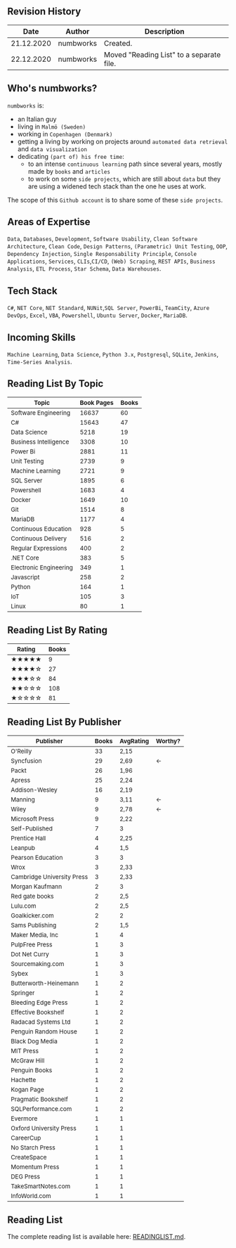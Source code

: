 ## Revision History

| Date | Author | Description |
|---|---|---|
| 21.12.2020 | numbworks | Created. |
| 22.12.2020 | numbworks | Moved "Reading List" to a separate file. |

## Who's numbworks?

`numbworks` is:
- an Italian guy 
- living in `Malmö (Sweden)`
- working in `Copenhagen (Denmark)`
- getting a living by working on projects around `automated data retrieval` and `data visualization`
- dedicating `(part of) his free time`: 
    - to an intense `continuous learning` path since several years, mostly made by `books` and `articles`
    - to work on some `side projects`, which are still about `data` but they are using a widened tech stack than the one he uses at work.

The scope of this `Github account` is to share some of these `side projects`.

## Areas of Expertise

`Data`, `Databases`, `Development`, `Software Usability`, `Clean Software Architecture`, `Clean Code`, `Design Patterns`, `(Parametric) Unit Testing`, `OOP`, `Dependency Injection`, `Single Responsability Principle`, `Console Applications`, `Services`, `CLIs`,`CI/CD`, `(Web) Scraping`, `REST APIs`, `Business Analysis`, `ETL Process`, `Star Schema`, `Data Warehouses`.

## Tech Stack

`C#`, `NET Core`, `NET Standard`, `NUNit`,`SQL Server`, `PowerBi`, `TeamCity`, `Azure DevOps`, `Excel`, `VBA`, `Powershell`, `Ubuntu Server`, `Docker`, `MariaDB`.

## Incoming Skills

`Machine Learning`, `Data Science`, `Python 3.x`, `Postgresql`, `SQLite`, `Jenkins`, `Time-Series Analysis`.

## Reading List By Topic

|<sub>Topic</sub>|<sub>Book Pages</sub>|<sub>Books</sub>|
|---|---|---|
|<sub>Software Engineering</sub>|<sub>16637</sub>|<sub>60</sub>|
|<sub>C#</sub>|<sub>15643</sub>|<sub>47</sub>|
|<sub>Data Science</sub>|<sub>5218</sub>|<sub>19</sub>|
|<sub>Business Intelligence</sub>|<sub>3308</sub>|<sub>10</sub>|
|<sub>Power Bi</sub>|<sub>2881</sub>|<sub>11</sub>|
|<sub>Unit Testing</sub>|<sub>2739</sub>|<sub>9</sub>|
|<sub>Machine Learning</sub>|<sub>2721</sub>|<sub>9</sub>|
|<sub>SQL Server</sub>|<sub>1895</sub>|<sub>6</sub>|
|<sub>Powershell</sub>|<sub>1683</sub>|<sub>4</sub>|
|<sub>Docker</sub>|<sub>1649</sub>|<sub>10</sub>|
|<sub>Git</sub>|<sub>1514</sub>|<sub>8</sub>|
|<sub>MariaDB</sub>|<sub>1177</sub>|<sub>4</sub>|
|<sub>Continuous Education</sub>|<sub>928</sub>|<sub>5</sub>|
|<sub>Continuous Delivery</sub>|<sub>516</sub>|<sub>2</sub>|
|<sub>Regular Expressions</sub>|<sub>400</sub>|<sub>2</sub>|
|<sub>.NET Core</sub>|<sub>383</sub>|<sub>5</sub>|
|<sub>Electronic Engineering</sub>|<sub>349</sub>|<sub>1</sub>|
|<sub>Javascript</sub>|<sub>258</sub>|<sub>2</sub>|
|<sub>Python</sub>|<sub>164</sub>|<sub>1</sub>|
|<sub>IoT</sub>|<sub>105</sub>|<sub>3</sub>|
|<sub>Linux</sub>|<sub>80</sub>|<sub>1</sub>|

## Reading List By Rating

|<sub>Rating</sub>|<sub>Books</sub>|
|---|---|
|<sub>★★★★★</sub>|<sub>9</sub>|
|<sub>★★★★☆</sub>|<sub>27</sub>|
|<sub>★★★☆☆</sub>|<sub>84</sub>|
|<sub>★★☆☆☆</sub>|<sub>108</sub>|
|<sub>★☆☆☆☆</sub>|<sub>81</sub>|

## Reading List By Publisher

|<sub>Publisher</sub>|<sub>Books</sub>|<sub>AvgRating</sub>|<sub>Worthy?</sub>|
|---|---|---|---|
|<sub>O'Reilly</sub>|<sub>33</sub>|<sub>2,15</sub>||
|<sub>Syncfusion</sub>|<sub>29</sub>|<sub>2,69</sub>|<sub>←</sub>|
|<sub>Packt</sub>|<sub>26</sub>|<sub>1,96</sub>||
|<sub>Apress</sub>|<sub>25</sub>|<sub>2,24</sub>||
|<sub>Addison-Wesley</sub>|<sub>16</sub>|<sub>2,19</sub>||
|<sub>Manning</sub>|<sub>9</sub>|<sub>3,11</sub>|<sub>←</sub>|
|<sub>Wiley</sub>|<sub>9</sub>|<sub>2,78</sub>|<sub>←</sub>|
|<sub>Microsoft Press</sub>|<sub>9</sub>|<sub>2,22</sub>||
|<sub>Self-Published</sub>|<sub>7</sub>|<sub>3</sub>||
|<sub>Prentice Hall</sub>|<sub>4</sub>|<sub>2,25</sub>||
|<sub>Leanpub</sub>|<sub>4</sub>|<sub>1,5</sub>||
|<sub>Pearson Education</sub>|<sub>3</sub>|<sub>3</sub>||
|<sub>Wrox</sub>|<sub>3</sub>|<sub>2,33</sub>||
|<sub>Cambridge University Press</sub>|<sub>3</sub>|<sub>2,33</sub>||
|<sub>Morgan Kaufmann</sub>|<sub>2</sub>|<sub>3</sub>||
|<sub>Red gate books</sub>|<sub>2</sub>|<sub>2,5</sub>||
|<sub>Lulu.com</sub>|<sub>2</sub>|<sub>2,5</sub>||
|<sub>Goalkicker.com</sub>|<sub>2</sub>|<sub>2</sub>||
|<sub>Sams Publishing</sub>|<sub>2</sub>|<sub>1,5</sub>||
|<sub>Maker Media, Inc</sub>|<sub>1</sub>|<sub>4</sub>||
|<sub>PulpFree Press</sub>|<sub>1</sub>|<sub>3</sub>||
|<sub>Dot Net Curry</sub>|<sub>1</sub>|<sub>3</sub>||
|<sub>Sourcemaking.com</sub>|<sub>1</sub>|<sub>3</sub>||
|<sub>Sybex</sub>|<sub>1</sub>|<sub>3</sub>||
|<sub>Butterworth-Heinemann</sub>|<sub>1</sub>|<sub>2</sub>||
|<sub>Springer</sub>|<sub>1</sub>|<sub>2</sub>||
|<sub>Bleeding Edge Press</sub>|<sub>1</sub>|<sub>2</sub>||
|<sub>Effective Bookshelf</sub>|<sub>1</sub>|<sub>2</sub>||
|<sub>Radacad Systems Ltd</sub>|<sub>1</sub>|<sub>2</sub>||
|<sub>Penguin Random House</sub>|<sub>1</sub>|<sub>2</sub>||
|<sub>Black Dog Media</sub>|<sub>1</sub>|<sub>2</sub>||
|<sub>MIT Press</sub>|<sub>1</sub>|<sub>2</sub>||
|<sub>McGraw Hill</sub>|<sub>1</sub>|<sub>2</sub>||
|<sub>Penguin Books</sub>|<sub>1</sub>|<sub>2</sub>||
|<sub>Hachette</sub>|<sub>1</sub>|<sub>2</sub>||
|<sub>Kogan Page</sub>|<sub>1</sub>|<sub>2</sub>||
|<sub>Pragmatic Bookshelf</sub>|<sub>1</sub>|<sub>2</sub>||
|<sub>SQLPerformance.com</sub>|<sub>1</sub>|<sub>2</sub>||
|<sub>Evermore</sub>|<sub>1</sub>|<sub>1</sub>||
|<sub>Oxford University Press</sub>|<sub>1</sub>|<sub>1</sub>||
|<sub>CareerCup</sub>|<sub>1</sub>|<sub>1</sub>||
|<sub>No Starch Press</sub>|<sub>1</sub>|<sub>1</sub>||
|<sub>CreateSpace</sub>|<sub>1</sub>|<sub>1</sub>||
|<sub>Momentum Press</sub>|<sub>1</sub>|<sub>1</sub>||
|<sub>DEG Press</sub>|<sub>1</sub>|<sub>1</sub>||
|<sub>TakeSmartNotes.com</sub>|<sub>1</sub>|<sub>1</sub>||
|<sub>InfoWorld.com</sub>|<sub>1</sub>|<sub>1</sub>||

## Reading List

The complete reading list is available here: [READINGLIST.md](READINGLIST.md).